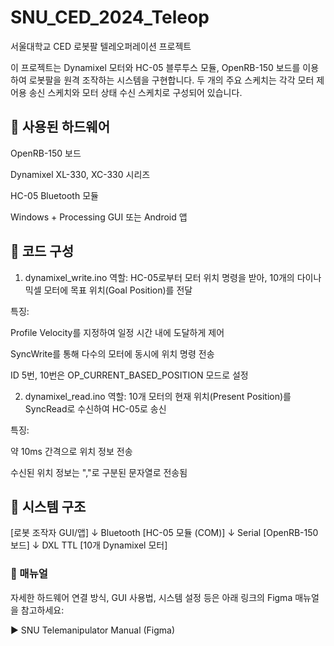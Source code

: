 # SNU_CED_2024_Teleop
서울대학교 CED 로봇팔 텔레오퍼레이션 프로젝트

이 프로젝트는 Dynamixel 모터와 HC-05 블루투스 모듈, OpenRB-150 보드를 이용하여 로봇팔을 원격 조작하는 시스템을 구현합니다.
두 개의 주요 스케치는 각각 모터 제어용 송신 스케치와 모터 상태 수신 스케치로 구성되어 있습니다.

## 🔧 사용된 하드웨어
OpenRB-150 보드

Dynamixel XL-330, XC-330 시리즈

HC-05 Bluetooth 모듈

Windows + Processing GUI 또는 Android 앱

## 📂 코드 구성
1. dynamixel_write.ino
역할: HC-05로부터 모터 위치 명령을 받아, 10개의 다이나믹셀 모터에 목표 위치(Goal Position)를 전달

특징:

Profile Velocity를 지정하여 일정 시간 내에 도달하게 제어

SyncWrite를 통해 다수의 모터에 동시에 위치 명령 전송

ID 5번, 10번은 OP_CURRENT_BASED_POSITION 모드로 설정

2. dynamixel_read.ino
역할: 10개 모터의 현재 위치(Present Position)를 SyncRead로 수신하여 HC-05로 송신

특징:

약 10ms 간격으로 위치 정보 전송

수신된 위치 정보는 ","로 구분된 문자열로 전송됨

## 📐 시스템 구조

[로봇 조작자 GUI/앱]
        ↓ Bluetooth
   [HC-05 모듈 (COM)]
        ↓ Serial
  [OpenRB-150 보드]
        ↓ DXL TTL
 [10개 Dynamixel 모터]
### 📘 매뉴얼
자세한 하드웨어 연결 방식, GUI 사용법, 시스템 설정 등은 아래 링크의 Figma 매뉴얼을 참고하세요:

▶️ SNU Telemanipulator Manual (Figma)
